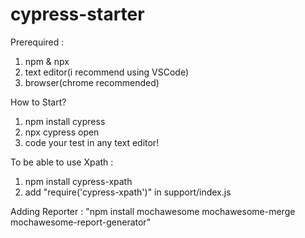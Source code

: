 # cypress-starter 

Prerequired : 
1. npm & npx
2. text editor(i recommend using VSCode)
3. browser(chrome recommended)

How to Start?
1. npm install cypress
2. npx cypress open
3. code your test in any text editor!

To be able to use Xpath : 
1. npm install cypress-xpath
2. add "require('cypress-xpath')" in support/index.js

Adding Reporter : "npm install mochawesome mochawesome-merge mochawesome-report-generator"
